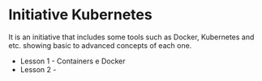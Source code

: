 # Initiative Kubernetes

It is an initiative that includes some tools such as Docker, Kubernetes and etc. showing basic to advanced concepts of each one.

- Lesson 1 - Containers e Docker
- Lesson 2 - 

